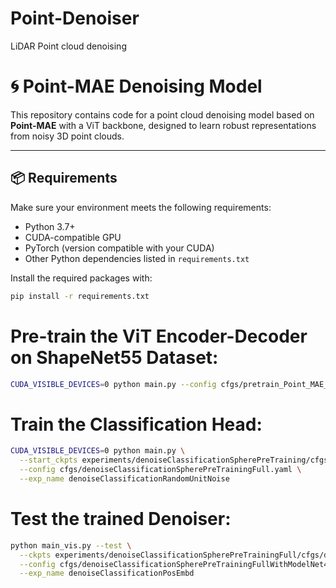 # Point-Denoiser
LiDAR Point cloud denoising

# 🌀 Point-MAE Denoising Model

This repository contains code for a point cloud denoising model based on **Point-MAE** with a ViT backbone, designed to learn robust representations from noisy 3D point clouds.

---

## 📦 Requirements

Make sure your environment meets the following requirements:

- Python 3.7+
- CUDA-compatible GPU
- PyTorch (version compatible with your CUDA)
- Other Python dependencies listed in `requirements.txt`

Install the required packages with:

```bash
pip install -r requirements.txt
```
# Pre-train the ViT Encoder-Decoder on ShapeNet55 Dataset:
```bash
CUDA_VISIBLE_DEVICES=0 python main.py --config cfgs/pretrain_Point_MAE_ViT.yaml --exp_name pretrain_ViT_Transformer
```

# Train the Classification Head:
```bash
CUDA_VISIBLE_DEVICES=0 python main.py \
  --start_ckpts experiments/denoiseClassificationSpherePreTraining/cfgs/denoiseClassificationSpherePreTraining/ckpt-last.pth \
  --config cfgs/denoiseClassificationSpherePreTrainingFull.yaml \
  --exp_name denoiseClassificationRandomUnitNoise
```

# Test the trained Denoiser:
```bash
python main_vis.py --test \
  --ckpts experiments/denoiseClassificationSpherePreTrainingFull/cfgs/denoiseClassificationPosEmbd/ckpt-last.pth \
  --config cfgs/denoiseClassificationSpherePreTrainingFullWithModelNet40.yaml \
  --exp_name denoiseClassificationPosEmbd
```




